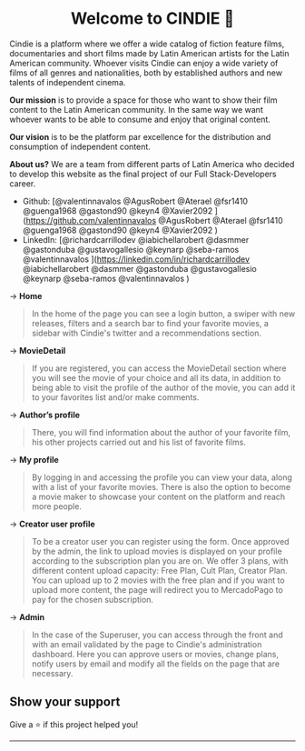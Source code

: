<h1 align="center">Welcome to CINDIE 👋</h1>
<p>
Cindie is a platform where we offer a wide catalog of fiction feature films, documentaries and short films made by Latin American artists for the Latin American community. Whoever visits Cindie can enjoy a wide variety of films of all genres and nationalities, both by established authors and new talents of independent cinema.
</p>

**Our mission** is to provide a space for those who want to show their film content to the Latin American community. In the same way we want whoever wants to be able to consume and enjoy that original content.

**Our vision** is to be the platform par excellence for the distribution and consumption of independent content.

**About us?** We are a team from different parts of Latin America who decided to develop this website as the final project of our Full Stack-Developers career.

* Github: [@valentinnavalos @AgusRobert @Aterael @fsr1410 @guenga1968 @gastond90 @keyn4 @Xavier2092 ](https://github.com/valentinnavalos @AgusRobert @Aterael @fsr1410 @guenga1968 @gastond90 @keyn4 @Xavier2092 )
* LinkedIn: [@richardcarrillodev @iabichellarobert @dasmmer @gastonduba @gustavogallesio @keynarp @seba-ramos @valentinnavalos ](https://linkedin.com/in/richardcarrillodev @iabichellarobert @dasmmer @gastonduba @gustavogallesio @keynarp @seba-ramos @valentinnavalos )

-> **Home**
> In the home of the page you can see a login button, a swiper with new releases, filters and a search bar to find your favorite movies, a sidebar with Cindie's twitter and a recommendations section.

-> **MovieDetail**
> If you are registered, you can access the MovieDetail section where you will see the movie of your choice and all its data, in addition to being able to visit the profile of the author of the movie, you can add it to your favorites list and/or make comments.

-> **Author’s profile**
> There, you will find information about the author of your favorite film, his other projects carried out and his list of favorite films.

-> **My profile**
> By logging in and accessing the profile you can view your data, along with a list of your favorite movies. There is also the option to become a movie maker to showcase your content on the platform and reach more people.

-> **Creator user profile**
> To be a creator user you can register using the form. Once approved by the admin, the link to upload movies is displayed on your profile according to the subscription plan you are on.
> We offer 3 plans, with different content upload capacity: Free Plan, Cult Plan, Creator Plan. You can upload up to 2 movies with the free plan and if you want to upload more content, the page will redirect you to MercadoPago to pay for the chosen subscription.

-> **Admin**
> In the case of the Superuser, you can access through the front and with an email validated by the page to Cindie's administration dashboard. Here you can approve users or movies, change plans, notify users by email and modify all the fields on the page that are necessary.


## Show your support

Give a ⭐️ if this project helped you!

***
